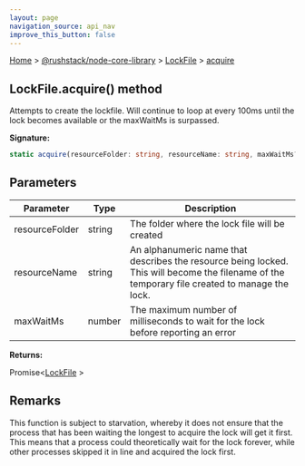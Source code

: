 ```yaml
---
layout: page
navigation_source: api_nav
improve_this_button: false
---
```



[Home](./index.md) &gt; [@rushstack/node-core-library](./node-core-library.md) &gt; [LockFile](./node-core-library.lockfile.md) &gt; [acquire](./node-core-library.lockfile.acquire.md)

## LockFile.acquire() method

Attempts to create the lockfile. Will continue to loop at every 100ms until the lock becomes available or the maxWaitMs is surpassed.

<b>Signature:</b>

```typescript
static acquire(resourceFolder: string, resourceName: string, maxWaitMs?: number): Promise<LockFile>;
```

## Parameters

|  Parameter | Type | Description |
|  --- | --- | --- |
|  resourceFolder | string | The folder where the lock file will be created |
|  resourceName | string | An alphanumeric name that describes the resource being locked. This will become the filename of the temporary file created to manage the lock. |
|  maxWaitMs | number | The maximum number of milliseconds to wait for the lock before reporting an error |

<b>Returns:</b>

Promise&lt;[LockFile](./node-core-library.lockfile.md) &gt;

## Remarks

This function is subject to starvation, whereby it does not ensure that the process that has been waiting the longest to acquire the lock will get it first. This means that a process could theoretically wait for the lock forever, while other processes skipped it in line and acquired the lock first.
